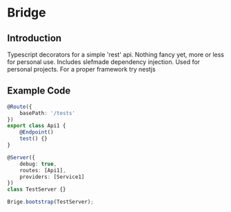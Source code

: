 # Bridge

## Introduction

Typescript decorators for a simple 'rest' api.
Nothing fancy yet, more or less for personal use.
Includes slefmade dependency injection.
Used for personal projects. For a proper framework try nestjs


## Example Code

```ts
@Route({
    basePath: '/tests'
})
export class Api1 {
    @Endpoint()
    test() {}
}

@Server({
    debug: true,
    routes: [Api1],
    providers: [Service1]
})
class TestServer {}

Brige.bootstrap(TestServer);
```
